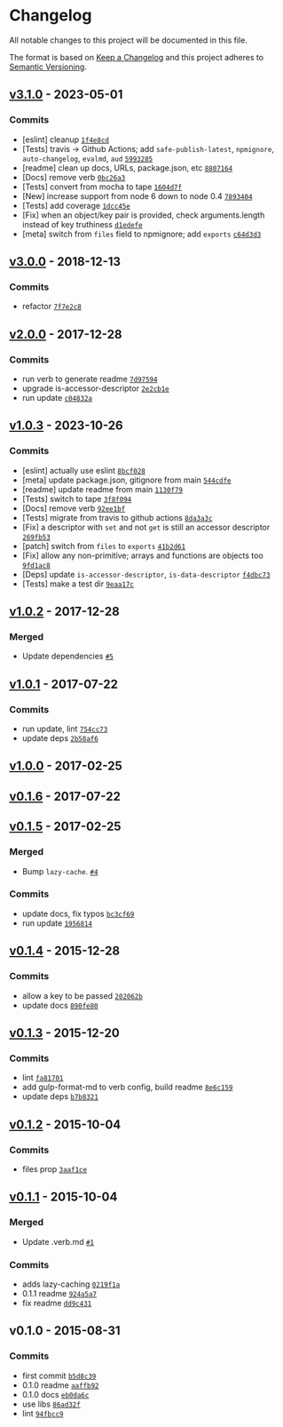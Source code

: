 # Changelog

All notable changes to this project will be documented in this file.

The format is based on [Keep a Changelog](https://keepachangelog.com/en/1.0.0/)
and this project adheres to [Semantic Versioning](https://semver.org/spec/v2.0.0.html).

## [v3.1.0](https://github.com/inspect-js/is-descriptor/compare/v3.0.0...v3.1.0) - 2023-05-01

### Commits

- [eslint] cleanup [`1f4e8cd`](https://github.com/inspect-js/is-descriptor/commit/1f4e8cdb49b4b15666a782f3f05e6f4f0146b9ab)
- [Tests] travis -&gt; Github Actions; add `safe-publish-latest`, `npmignore`, `auto-changelog`, `evalmd`, `aud` [`5993285`](https://github.com/inspect-js/is-descriptor/commit/5993285a122ef7bf5b91cba3b486f96a1f94f552)
- [readme] clean up docs, URLs, package.json, etc [`8807164`](https://github.com/inspect-js/is-descriptor/commit/88071644c15d543c7830e6ac00a5ed8531c82750)
- [Docs] remove verb [`0bc26a3`](https://github.com/inspect-js/is-descriptor/commit/0bc26a306f02241e6c5c506e95c53ca828031c05)
- [Tests] convert from mocha to tape [`1604d7f`](https://github.com/inspect-js/is-descriptor/commit/1604d7feebd776b0fb67163e3013cc6d5ab9fd6b)
- [New] increase support from node 6 down to node 0.4 [`7893404`](https://github.com/inspect-js/is-descriptor/commit/789340412f4028d46a3121466a25497716b94402)
- [Tests] add coverage [`1dcc45e`](https://github.com/inspect-js/is-descriptor/commit/1dcc45ed57aebc83ba0588c232663f4164a7d0a8)
- [Fix] when an object/key pair is provided, check arguments.length instead of key truthiness [`d1edefe`](https://github.com/inspect-js/is-descriptor/commit/d1edefef56c7eeaab385b1704417b314f197034d)
- [meta] switch from `files` field to npmignore; add `exports` [`c64d3d3`](https://github.com/inspect-js/is-descriptor/commit/c64d3d356d459f2e73198841f93fb902895875b4)

## [v3.0.0](https://github.com/inspect-js/is-descriptor/compare/v2.0.0...v3.0.0) - 2018-12-13

### Commits

- refactor [`7f7e2c8`](https://github.com/inspect-js/is-descriptor/commit/7f7e2c865674526424f5cd1fb98f0ed7811a67f9)

## [v2.0.0](https://github.com/inspect-js/is-descriptor/compare/v1.0.3...v2.0.0) - 2017-12-28

### Commits

- run verb to generate readme [`7d97594`](https://github.com/inspect-js/is-descriptor/commit/7d97594666afaa825e0421883507cfec04ceef1d)
- upgrade is-accessor-descriptor [`2e2cb1e`](https://github.com/inspect-js/is-descriptor/commit/2e2cb1e723d2ca1d6b8580d384702700e26dda81)
- run update [`c04832a`](https://github.com/inspect-js/is-descriptor/commit/c04832a3a2bf48bef2ea0f5844652da7d6209242)

## [v1.0.3](https://github.com/inspect-js/is-descriptor/compare/v1.0.2...v1.0.3) - 2023-10-26

### Commits

- [eslint] actually use eslint [`8bcf028`](https://github.com/inspect-js/is-descriptor/commit/8bcf0288c53c80297e6109f7632dab9b7b7fb5c5)
- [meta] update package.json, gitignore from main [`544cdfe`](https://github.com/inspect-js/is-descriptor/commit/544cdfe60f5a4db8aa1b02de93b326271fa82ec1)
- [readme] update readme from main [`1130f79`](https://github.com/inspect-js/is-descriptor/commit/1130f79112bd1d36ca5b0806a4ad14ae9427e0e9)
- [Tests] switch to tape [`3f8f094`](https://github.com/inspect-js/is-descriptor/commit/3f8f0947049e4f2d631f88f0374e2b4a4e058577)
- [Docs] remove verb [`92ee1bf`](https://github.com/inspect-js/is-descriptor/commit/92ee1bfcc56ba2cd30503c87af8e8cd795fdca51)
- [Tests] migrate from travis to github actions [`8da3a3c`](https://github.com/inspect-js/is-descriptor/commit/8da3a3c38d50b4e9e18865efd25c6d35f98852b6)
- [Fix] a descriptor with `set` and not `get` is still an accessor descriptor [`269fb53`](https://github.com/inspect-js/is-descriptor/commit/269fb5374659a8c07aac88993b13d94197e9cbed)
- [patch] switch from `files` to `exports` [`41b2d61`](https://github.com/inspect-js/is-descriptor/commit/41b2d6152438119120b8d24ff98ebfb79cb19007)
- [Fix] allow any non-primitive; arrays and functions are objects too [`9fd1ac8`](https://github.com/inspect-js/is-descriptor/commit/9fd1ac80cd42600510dc76de74da9a3834c4358d)
- [Deps] update `is-accessor-descriptor`, `is-data-descriptor` [`f4dbc73`](https://github.com/inspect-js/is-descriptor/commit/f4dbc7327e9df005d3d6130af2ea612426a45081)
- [Tests] make a test dir [`9eaa17c`](https://github.com/inspect-js/is-descriptor/commit/9eaa17c3cbcd545d9409ab8d83dcd8bd0c42e739)

## [v1.0.2](https://github.com/inspect-js/is-descriptor/compare/v1.0.1...v1.0.2) - 2017-12-28

### Merged

- Update dependencies [`#5`](https://github.com/inspect-js/is-descriptor/pull/5)

## [v1.0.1](https://github.com/inspect-js/is-descriptor/compare/v1.0.0...v1.0.1) - 2017-07-22

### Commits

- run update, lint [`754cc73`](https://github.com/inspect-js/is-descriptor/commit/754cc7382bd439f8e8b91775479c59c7c996cd47)
- update deps [`2b58af6`](https://github.com/inspect-js/is-descriptor/commit/2b58af6426d0700607419b096766829aff27f642)

## [v1.0.0](https://github.com/inspect-js/is-descriptor/compare/v0.1.6...v1.0.0) - 2017-02-25

## [v0.1.6](https://github.com/inspect-js/is-descriptor/compare/v0.1.5...v0.1.6) - 2017-07-22

## [v0.1.5](https://github.com/inspect-js/is-descriptor/compare/v0.1.4...v0.1.5) - 2017-02-25

### Merged

- Bump `lazy-cache`. [`#4`](https://github.com/inspect-js/is-descriptor/pull/4)

### Commits

- update docs, fix typos [`bc3cf69`](https://github.com/inspect-js/is-descriptor/commit/bc3cf6915686d4a964997ae7585bf65005bbf955)
- run update [`1956814`](https://github.com/inspect-js/is-descriptor/commit/1956814c67c2033caeaed469ad09e6392dd0799e)

## [v0.1.4](https://github.com/inspect-js/is-descriptor/compare/v0.1.3...v0.1.4) - 2015-12-28

### Commits

- allow a key to be passed [`202062b`](https://github.com/inspect-js/is-descriptor/commit/202062b56735525e7def35c8453505778ce9de03)
- update docs [`890fe80`](https://github.com/inspect-js/is-descriptor/commit/890fe80100aa21cac1bee55d6fb4045ffb661ff7)

## [v0.1.3](https://github.com/inspect-js/is-descriptor/compare/v0.1.2...v0.1.3) - 2015-12-20

### Commits

- lint [`fa81701`](https://github.com/inspect-js/is-descriptor/commit/fa817018aabb6f18e7f09e452b80386775773d42)
- add gulp-format-md to verb config, build readme [`8e6c159`](https://github.com/inspect-js/is-descriptor/commit/8e6c159cfa23b357dbac8f977c3a9421172aafeb)
- update deps [`b7b8321`](https://github.com/inspect-js/is-descriptor/commit/b7b8321e194f4f25c5aa4ff382a0a8ffb6482cc1)

## [v0.1.2](https://github.com/inspect-js/is-descriptor/compare/v0.1.1...v0.1.2) - 2015-10-04

### Commits

- files prop [`3aaf1ce`](https://github.com/inspect-js/is-descriptor/commit/3aaf1ce8483bdee217e2f18b293937a09634a33b)

## [v0.1.1](https://github.com/inspect-js/is-descriptor/compare/v0.1.0...v0.1.1) - 2015-10-04

### Merged

- Update .verb.md [`#1`](https://github.com/inspect-js/is-descriptor/pull/1)

### Commits

- adds lazy-caching [`0219f1a`](https://github.com/inspect-js/is-descriptor/commit/0219f1aa95b9ce7c08e0a1e00fe506a572c6ac46)
- 0.1.1 readme [`924a5a7`](https://github.com/inspect-js/is-descriptor/commit/924a5a7a5d648d901b24b7287d9a5d232865f603)
- fix readme [`dd9c431`](https://github.com/inspect-js/is-descriptor/commit/dd9c4315dd61be73f42d07bc71ddb97414dfdbcf)

## v0.1.0 - 2015-08-31

### Commits

- first commit [`b5d8c39`](https://github.com/inspect-js/is-descriptor/commit/b5d8c39843c98588b67069325a4e6455beb8aef3)
- 0.1.0 readme [`aaffb92`](https://github.com/inspect-js/is-descriptor/commit/aaffb924062d7c588417d9a2184ff1129f8d294a)
- 0.1.0 docs [`eb0da6c`](https://github.com/inspect-js/is-descriptor/commit/eb0da6c548e59ff76f6a80a95ea0a750dab40591)
- use libs [`86ad32f`](https://github.com/inspect-js/is-descriptor/commit/86ad32fe5a07d2705b14bb3e237584c05d60d519)
- lint [`94fbcc9`](https://github.com/inspect-js/is-descriptor/commit/94fbcc9c2a3da1e9b888bad86b9576259d1d7940)

